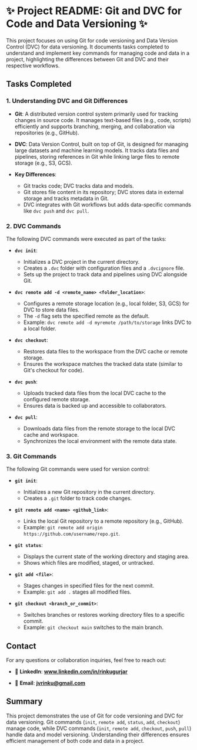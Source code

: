 # ✨ **Project README: Git and DVC for Code and Data Versioning** ✨


This project focuses on using Git for code versioning and Data Version Control (DVC) for data versioning. It documents tasks completed to understand and implement key commands for managing code and data in a project, highlighting the differences between Git and DVC and their respective workflows.

## Tasks Completed

### 1. Understanding DVC and Git Differences

- **Git**: A distributed version control system primarily used for tracking changes in source code. It manages text-based files (e.g., code, scripts) efficiently and supports branching, merging, and collaboration via repositories (e.g., GitHub).
- **DVC**: Data Version Control, built on top of Git, is designed for managing large datasets and machine learning models. It tracks data files and pipelines, storing references in Git while linking large files to remote storage (e.g., S3, GCS).
- **Key Differences**:

  - Git tracks code; DVC tracks data and models.
  - Git stores file content in its repository; DVC stores data in external storage and tracks metadata in Git.
  - DVC integrates with Git workflows but adds data-specific commands like `dvc push` and `dvc pull`.

### 2. DVC Commands

The following DVC commands were executed as part of the tasks:
- **`dvc init`**:

  - Initializes a DVC project in the current directory.
  - Creates a `.dvc` folder with configuration files and a `.dvcignore` file.
  - Sets up the project to track data and pipelines using DVC alongside Git.
- **`dvc remote add -d <remote_name> <folder_location>`**:

  - Configures a remote storage location (e.g., local folder, S3, GCS) for DVC to store data files.
  - The `-d` flag sets the specified remote as the default.
  - Example: `dvc remote add -d myremote /path/to/storage` links DVC to a local folder.
- **`dvc checkout`**:

  - Restores data files to the workspace from the DVC cache or remote storage.
  - Ensures the workspace matches the tracked data state (similar to Git's checkout for code).
- **`dvc push`**:

  - Uploads tracked data files from the local DVC cache to the configured remote storage.
  - Ensures data is backed up and accessible to collaborators.
- **`dvc pull`**:

  - Downloads data files from the remote storage to the local DVC cache and workspace.
  - Synchronizes the local environment with the remote data state.

### 3. Git Commands

The following Git commands were used for version control:
- **`git init`**:

  - Initializes a new Git repository in the current directory.
  - Creates a `.git` folder to track code changes.
- **`git remote add <name> <github_link>`**:

  - Links the local Git repository to a remote repository (e.g., GitHub).
  - Example: `git remote add origin https://github.com/username/repo.git`.
- **`git status`**:

  - Displays the current state of the working directory and staging area.
  - Shows which files are modified, staged, or untracked.
- **`git add <file>`**:

  - Stages changes in specified files for the next commit.
  - Example: `git add .` stages all modified files.
- **`git checkout <branch_or_commit>`**:

  - Switches branches or restores working directory files to a specific commit.
  - Example: `git checkout main` switches to the main branch.

## Contact
For any questions or collaboration inquiries, feel free to reach out:
- 🔗 **LinkedIn**: **www.linkedin.com/in/rinkugurjar**

- 📧 **Email**: **jvrinku@gmail.com**

## Summary
This project demonstrates the use of Git for code versioning and DVC for data versioning. Git commands (`init`, `remote add`, `status`, `add`, `checkout`) manage code, while DVC commands (`init`, `remote add`, `checkout`, `push`, `pull`) handle data and model versioning. Understanding their differences ensures efficient management of both code and data in a project.